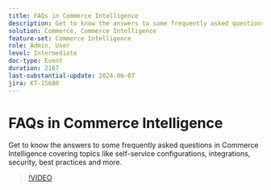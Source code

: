 ```yaml
---
title: FAQs in Commerce Intelligence
description: Get to know the answers to some frequently asked questions in Commerce Intelligence covering topics like self-service configurations, integrations, security, best practices and more.
solution: Commerce, Commerce Intelligence
feature-set: Commerce Intelligence
role: Admin, User
level: Intermediate
doc-type: Event
duration: 2167
last-substantial-update: 2024-06-07
jira: KT-15680
---
```


# FAQs in Commerce Intelligence

Get to know the answers to some frequently asked questions in Commerce Intelligence covering topics like self-service configurations, integrations, security, best practices and more.

>[!VIDEO](https://video.tv.adobe.com/v/3429617/?learn=on)